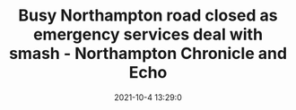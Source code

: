 ---
"title": "Busy Northampton road closed as emergency services deal with smash - Northampton Chronicle and Echo"
"date": "2021-10-4 13:29:0"
"feed_name": "GOOGLENEWSINDUSTRIAL"
"feed_website": "https://news.google.com/search?q=industrial%2Bincident&hl=en-US&gl=US&ceid=US:en"
"feed_rss": "https://news.google.com/rss/search?q=industrial%2Bincident&hl=en-US&gl=US&ceid=US:en"
"link": "https://www.northamptonchron.co.uk/news/people/busy-northampton-road-closed-as-emergency-services-deal-with-smash-3406691"
"source": "{'href': 'https://www.northamptonchron.co.uk', 'title': 'Northampton Chronicle and Echo'}"
"file": "_posts/2021-1-1-3c15bf65ff127f711e4fb0509be5276a988fdf49.md"
"accident": "0"
"drilling": "0"
"dead": "0"
"injured": "0"
"arrested": "0"
"place": "unknown place"
"where": "unknown site"
"causes": "unknown"
"place_uri": "unknown place"
---